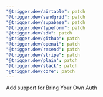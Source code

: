 ```yaml
---
"@trigger.dev/airtable": patch
"@trigger.dev/sendgrid": patch
"@trigger.dev/supabase": patch
"@trigger.dev/typeform": patch
"@trigger.dev/sdk": patch
"@trigger.dev/github": patch
"@trigger.dev/openai": patch
"@trigger.dev/resend": patch
"@trigger.dev/stripe": patch
"@trigger.dev/plain": patch
"@trigger.dev/slack": patch
"@trigger.dev/core": patch
---
```


Add support for Bring Your Own Auth
